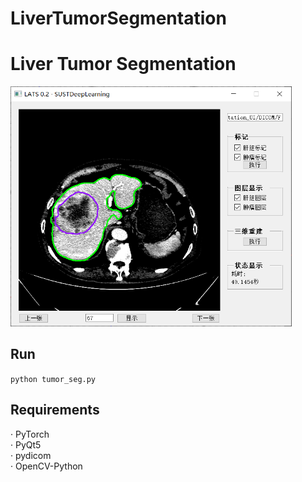 # LiverTumorSegmentation
# Liver Tumor Segmentation  
<img src="img/UI.png" alt="UI" width="450"/>  

## Run  
`python tumor_seg.py`

## Requirements
· PyTorch  
· PyQt5  
· pydicom  
· OpenCV-Python
